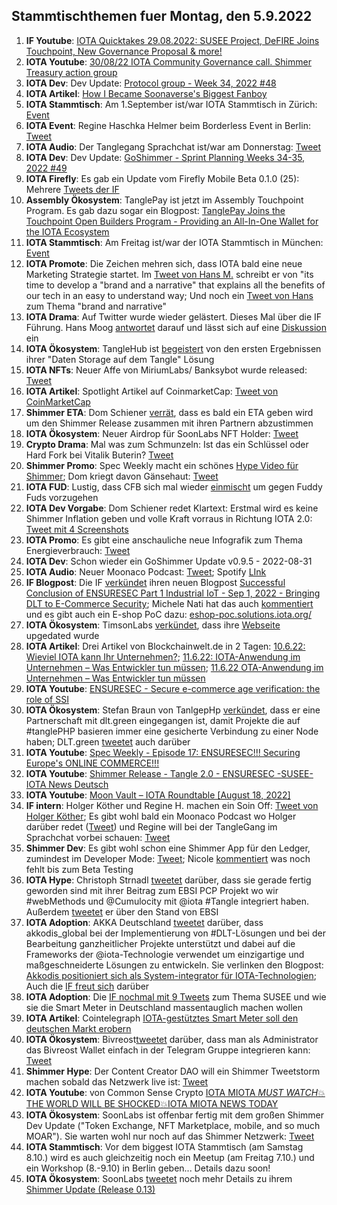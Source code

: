 ## Stammtischthemen fuer Montag, den 5.9.2022

1. **IF Youtube**: [IOTA Quicktakes 29.08.2022: SUSEE Project, DeFIRE Joins Touchpoint, New Governance Proposal & more!](https://www.youtube.com/watch?v=mUlFg7h1V80)
2. **IOTA Youtube**: [30/08/22 IOTA Community Governance call. Shimmer Treasury action group](https://www.youtube.com/watch?v=jxLYNo9z6DA&t=5s)
3. **IOTA Dev**: Dev Update: [Protocol group - Week 34, 2022 #48](https://github.com/iotaledger/research-updates/discussions/48)
4. **IOTA Artikel**: [How I Became Soonaverse's Biggest Fanboy](https://iotaread.com/116-how-i-became-soonaverses-biggest-fanboy)
5. **IOTA Stammtisch**: Am 1.September ist/war IOTA Stammtisch in Zürich: [Event](https://www.meetup.com/iota-zurich-stammtisch/events/lzzgssydcmbcb/)
6. **IOTA Event**: Regine Haschka Helmer beim Borderless Event in Berlin: [Tweet](https://twitter.com/EventBorderless/status/1564286247362756611)
7. **IOTA Audio**: Der Tanglegang Sprachchat ist/war am Donnerstag: [Tweet](https://twitter.com/GangTangleTalk/status/1564579518148497409?s=20&t=4ItgLYq4KqoVpQklQ3r_6w)
8. **IOTA Dev**: Dev Update: [GoShimmer - Sprint Planning Weeks 34-35, 2022 #49](https://github.com/iotaledger/research-updates/discussions/49)
9. **IOTA Firefly**: Es gab ein Update vom Firefly Mobile Beta 0.1.0 (25): Mehrere [Tweets der IF](https://twitter.com/fireflywallet/status/1564929825403437056?s=20&t=DDx-VuRxk4tSAqA9AGgF4Q)
10. **Assembly Ökosystem**: TanglePay ist jetzt im Assembly Touchpoint Program. Es gab dazu sogar ein Blogpost: [TanglePay Joins the Touchpoint Open Builders Program - Providing an All-In-One Wallet for the IOTA Ecosystem](https://blog.assembly.sc/tanglepay-joins-touchpoint/)
11. **IOTA Stammtisch**: Am Freitag ist/war der IOTA Stammtisch in München: [Event](https://www.meetup.com/de-DE/iota-muc/events/rjcftsydcmbdb/)
12. **IOTA Promote**: Die Zeichen mehren sich, dass IOTA bald eine neue Marketing Strategie startet. Im [Tweet von Hans M.](https://twitter.com/hus_qy/status/1564689239870214144?s=20&t=DDx-VuRxk4tSAqA9AGgF4Q) schreibt er von "its time to develop a "brand and a narrative" that explains all the benefits of our tech in an easy to understand way; Und noch ein [Tweet von Hans](https://twitter.com/hus_qy/status/1564621828378836992?s=20&t=DDx-VuRxk4tSAqA9AGgF4Q) zum Thema "brand and narrative"
13. **IOTA Drama**: Auf Twitter wurde wieder gelästert. Dieses Mal über die IF Führung. Hans Moog [antwortet](https://twitter.com/hus_qy/status/1564621651232292870?s=20&t=DDx-VuRxk4tSAqA9AGgF4Q) darauf und lässt sich auf eine [Diskussion](https://twitter.com/hus_qy/status/1564633468054773760?s=20&t=DDx-VuRxk4tSAqA9AGgF4Q) ein
14. **IOTA Ökosystem**: TangleHub ist [begeistert](https://twitter.com/Tanglehub_eu/status/1564286252416901121?s=20&t=DDx-VuRxk4tSAqA9AGgF4Q) von den ersten Ergebnissen ihrer "Daten Storage auf dem Tangle" Lösung
15. **IOTA NFTs**: Neuer Affe von MiriumLabs/ Banksybot wurde released: [Tweet](https://twitter.com/MirumLabs/status/1564502424508940288?s=20&t=DDx-VuRxk4tSAqA9AGgF4Q)
16. **IOTA Artikel**: Spotlight Artikel auf CoinmarketCap: [Tweet von CoinMarketCap](https://twitter.com/CoinMarketCap/status/1564372320847740929?s=20&t=DDx-VuRxk4tSAqA9AGgF4Q)
17. **Shimmer ETA**: Dom Schiener [verrät](https://twitter.com/DomSchiener/status/1565597927438950401?s=20&t=Akb9ftCBB2HGnxyo_UinLQ), dass es bald ein ETA geben wird um den Shimmer Release zusammen mit ihren Partnern abzustimmen
18. **IOTA Ökosystem**: Neuer Airdrop für SoonLabs NFT Holder: [Tweet](https://twitter.com/soon_labs/status/1564858834555793408)
19. **Crypto Drama**: Mal was zum Schmunzeln: Ist das ein Schlüssel oder Hard Fork bei Vitalik Buterin? [Tweet](https://twitter.com/julianhosp/status/1564531293810933760?t=Oefl1RXk_Yy7HF53ZrfAsg&s=08)
20. **Shimmer Promo**: Spec Weekly macht ein schönes [Hype Video für Shimmer](https://twitter.com/SpecWeekly/status/1564981512520355840?s=20&t=uzYM0pTJozZgnCzP1sFWjA); Dom kriegt davon Gänsehaut: [Tweet](https://twitter.com/DomSchiener/status/1564983528135204866?s=20&t=uzYM0pTJozZgnCzP1sFWjA)
21. **IOTA FUD**: Lustig, dass CFB sich mal wieder [einmischt](https://twitter.com/c___f___b/status/1564867544380489728?s=20&t=uzYM0pTJozZgnCzP1sFWjA) um gegen Fuddy Fuds vorzugehen
22. **IOTA Dev Vorgabe**: Dom Schiener redet Klartext: Erstmal wird es keine Shimmer Inflation geben und volle Kraft vorraus in Richtung IOTA 2.0: [Tweet mit 4 Screenshots](https://twitter.com/Vrom14286662/status/1565188952134492160?s=20&t=zouYn71KeRdQ5d1WSN2ETQ)
23. **IOTA Promo**: Es gibt eine anschauliche neue Infografik zum Thema Energieverbrauch: [Tweet](https://twitter.com/cryptowelter/status/1565044989054386176?s=20&t=uzYM0pTJozZgnCzP1sFWjA)
24. **IOTA Dev**: Schon wieder ein GoShimmer Update v0.9.5 - 2022-08-31
25. **IOTA Audio**: Neuer Moonaco Podcast: [Tweet](https://twitter.com/MoonacoPodcast/status/1565281978013851649); Spotify [LInk](https://open.spotify.com/episode/7E7vRxP58ScYilqdk6k2Jz?si=AR65aAfpQ7KmC9thQSZTfw&nd=1)
26. **IF Blogpost**: Die IF [verkündet](https://twitter.com/iota/status/1565323603092070400?s=20&t=uzYM0pTJozZgnCzP1sFWjA) ihren neuen Blogpost [Successful Conclusion of ENSURESEC Part 1 Industrial IoT - Sep 1, 2022 - Bringing DLT to E-Commerce Security](https://blog.iota.org/conclusion-of-ensuresec/); Michele Nati hat das auch [kommentiert](https://twitter.com/michelenati/status/1565335180407349248?s=20&t=q0GB6mmlKRll0Zr_gdbufw) und es gibt auch ein E-shop PoC dazu: [eshop-poc.solutions.iota.org/](https://eshop-poc.solutions.iota.org/)
27. **IOTA Ökosystem**: TimsonLabs [verkündet](https://twitter.com/TimsonLabs/status/1565449201223434240?s=20&t=h7jvCNKHNAurux2iw7Cnvg), dass ihre [Webseite](https://fiobex.timsonlabs.com/) upgedated wurde
28. **IOTA Artikel**: Drei Artikel von Blockchainwelt.de in 2 Tagen: [10.6.22: Wieviel IOTA kann Ihr Unternehmen?](https://blockchainwelt.de/wieviel-iota-kann-ihr-unternehmen/); [11.6.22: IOTA-Anwendung im Unternehmen – Was Entwickler tun müssen](https://blockchainwelt.de/iota-anwendung-im-unternehmen-was-entwickler-tun-muessen/); [11.6.22 OTA-Anwendung im Unternehmen – Was Entwickler tun müssen](https://blockchainwelt.de/iota-anwendung-im-unternehmen-was-entwickler-tun-muessen/)
29. **IOTA Youtube**: [ENSURESEC - Secure e-commerce age verification: the role of SSI](https://www.youtube.com/watch?v=a8GMEr9F8g0)
30. **IOTA Ökosystem**: Stefan Braun von TanlgepHp [verkündet](https://twitter.com/tanglePHP/status/1565704633607135232?s=20&t=CXKiHxHNjXFxXeZ_vCfAYQ), dass er eine Partnerschaft mit dlt.green eingegangen ist, damit Projekte die auf #tanglePHP basieren immer eine gesicherte Verbindung zu einer Node haben; DLT.green [tweetet](https://twitter.com/dlt_green/status/1565964139733852162?s=20&t=Akb9ftCBB2HGnxyo_UinLQ) auch darüber
31. **IOTA Youtube**: [Spec Weekly - Episode 17: ENSURESEC!!! Securing Europe's ONLINE COMMERCE!!!](https://www.youtube.com/watch?v=gyEfCHFOWPQ)
32. **IOTA Youtube**: [Shimmer Release - Tangle 2.0 - ENSURESEC -SUSEE- IOTA News Deutsch](https://www.youtube.com/watch?v=9gSMz7s3To8)
33. **IOTA Youtube**: [Moon Vault – IOTA Roundtable [August 18, 2022]](https://www.youtube.com/watch?v=hfLbsXZOJTI)
34. **IF intern**: Holger Köther und Regine H. machen ein Soin Off: [Tweet von Holger Köther](https://twitter.com/HolgerKoether/status/1565743110885351427?s=20&t=t1xo9lP5vMhGxy6dVy8xrQ); Es gibt wohl bald ein Moonaco Podcast wo Holger darüber redet ([Tweet](https://twitter.com/HolgerKoether/status/1565963328983277568?s=20&t=Akb9ftCBB2HGnxyo_UinLQ)) und Regine will bei der TangleGang im Sprachchat vorbei schauen: [Tweet](https://twitter.com/Energine/status/1565935887464235013?s=20&t=Akb9ftCBB2HGnxyo_UinLQ)
35. **Shimmer Dev**: Es gibt wohl schon eine Shimmer App für den Ledger, zumindest im Developer Mode: [Tweet](https://twitter.com/GM__INV/status/1565977599091908609?s=20&t=CXKiHxHNjXFxXeZ_vCfAYQ); Nicole [kommentiert](https://twitter.com/cheerful_nicole/status/1565999420700753920?s=20&t=CXKiHxHNjXFxXeZ_vCfAYQ) was noch fehlt bis zum Beta Testing
36. **IOTA Hype**: Christoph Strnadl [tweetet](https://twitter.com/archimate/status/1565800279567749123?s=20&t=CXKiHxHNjXFxXeZ_vCfAYQ) darüber, dass sie gerade fertig geworden sind mit ihrer Beitrag zum EBSI PCP Projekt wo wir #webMethods und @Cumulocity mit @iota #Tangle integriert haben. Außerdem [tweetet](https://twitter.com/archimate/status/1565995359763046403?s=20&t=CXKiHxHNjXFxXeZ_vCfAYQ) er über den Stand von EBSI
37. **IOTA Adoption**: AKKA Deutschland [tweetet](https://twitter.com/AKKADeutschland/status/1565636914002202624?s=20&t=vPF04aJ4zE6WNA2d9uNS7A) darüber, dass akkodis_global bei der Implementierung von #DLT-Lösungen und bei der Bearbeitung ganzheitlicher Projekte unterstützt und dabei auf die Frameworks der 
@iota-Technologie verwendet um einzigartige und maßgeschneiderte Lösungen zu entwickeln. Sie verlinken den Blogpost: [Akkodis positioniert sich als System-integrator für IOTA-Technologien](https://www.akka-technologies.com/akkodis-positioniert-sich-als-system-integrator-fuer-iota-technologien/?lang=de); Auch die [IF freut sich](https://twitter.com/iota/status/1565674202228736003?s=20&t=Akb9ftCBB2HGnxyo_UinLQ) darüber
37. **IOTA Adoption**: Die [IF nochmal mit 9 Tweets](https://twitter.com/iota/status/1565640684631113733?s=20&t=CXKiHxHNjXFxXeZ_vCfAYQ) zum Thema SUSEE und wie sie die Smart Meter in Deutschland massentauglich machen wollen
38. **IOTA Artikel**: Cointelegraph [IOTA-gestütztes Smart Meter soll den deutschen Markt erobern](https://de.cointelegraph.com/news/iota-foundation-tests-smart-electricity-meters)
39. **IOTA Ökosystem**: Bivreost[tweetet](https://twitter.com/bivreost/status/1565637334401486848?s=20&t=CXKiHxHNjXFxXeZ_vCfAYQ) darüber, dass man als Administrator das Bivreost Wallet einfach in der Telegram Gruppe integrieren kann: [Tweet](https://twitter.com/bivreost/status/1565637334401486848?s=20&t=CXKiHxHNjXFxXeZ_vCfAYQ)
40. **Shimmer Hype**: Der Content Creator DAO will ein Shimmer Tweetstorm machen sobald das Netzwerk live ist: [Tweet](https://twitter.com/IOTAcontentDAO/status/1565692902465945600?s=20&t=H5O393Kpj5rFsS2GNXgZeg)
41. **IOTA Youtube**: von Common Sense Crypto [IOTA MIOTA *MUST WATCH*💥THE WORLD WILL BE SHOCKED💥IOTA MIOTA NEWS TODAY](https://www.youtube.com/watch?v=gRDBb2THTmA)
42. **IOTA Ökosystem**: SoonLabs ist offenbar fertig mit dem großen Shimmer Dev Update ("Token Exchange, NFT Marketplace, mobile, and so much MOAR"). Sie warten wohl nur noch auf das Shimmer Netzwerk: [Tweet](https://twitter.com/soon_labs/status/1566008164004163584?s=20&t=t1xo9lP5vMhGxy6dVy8xrQ)
43. **IOTA Stammtisch**: Vor dem biggest IOTA Stammtisch (am Samstag 8.10.) wird es auch gleichzeitig noch ein Meetup (am Freitag 7.10.) und ein Workshop (8.-9.10) in Berlin geben... Details dazu soon!
44. **IOTA Ökosystem**: SoonLabs [tweetet](https://twitter.com/soon_labs/status/1566295649376645122?s=20&t=Lpy77JsCHTf1tz0Npg50yQ) noch mehr Details zu ihrem [Shimmer Update (Release 0.13)](https://docs.google.com/document/d/1-_QXc3AdhpunpyVWmR4AiEHM-_WYLFPHRb59vyIb1hc/edit#)






